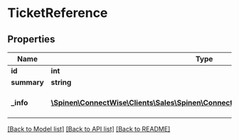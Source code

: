 # TicketReference

## Properties
Name | Type | Description | Notes
------------ | ------------- | ------------- | -------------
**id** | **int** |  | [optional] 
**summary** | **string** |  | [optional] 
**_info** | [**\Spinen\ConnectWise\Clients\Sales\Spinen\ConnectWise\Clients\Sales\Model\Metadata**](Metadata.md) | Metadata of the entity | [optional] 

[[Back to Model list]](../README.md#documentation-for-models) [[Back to API list]](../README.md#documentation-for-api-endpoints) [[Back to README]](../README.md)


